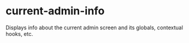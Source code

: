 current-admin-info
==================

Displays info about the current admin screen and its globals, contextual hooks, etc.